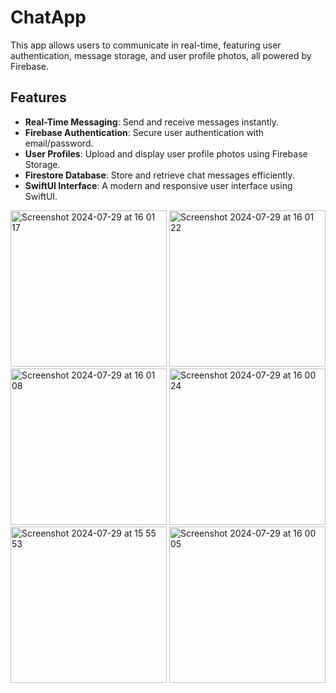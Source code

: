# ChatApp

This app allows users to communicate in real-time, featuring user authentication, message storage, and user profile photos, all powered by Firebase.

## Features

- **Real-Time Messaging**: Send and receive messages instantly.
- **Firebase Authentication**: Secure user authentication with email/password.
- **User Profiles**: Upload and display user profile photos using Firebase Storage.
- **Firestore Database**: Store and retrieve chat messages efficiently.
- **SwiftUI Interface**: A modern and responsive user interface using SwiftUI.

<img width="250" alt="Screenshot 2024-07-29 at 16 01 17" src="https://github.com/user-attachments/assets/99034a92-b369-4044-878c-85fa61fc2a51">
<img width="250" alt="Screenshot 2024-07-29 at 16 01 22" src="https://github.com/user-attachments/assets/330470c6-957a-4d73-be7a-92dfb0eb524b">
<img width="250" alt="Screenshot 2024-07-29 at 16 01 08" src="https://github.com/user-attachments/assets/204c6ba7-e254-4893-85dd-6d84711a9076">
<img width="250" alt="Screenshot 2024-07-29 at 16 00 24" src="https://github.com/user-attachments/assets/f7a58bf1-d890-465a-a964-e441b3c2f0b8">
<img width="250" alt="Screenshot 2024-07-29 at 15 55 53" src="https://github.com/user-attachments/assets/86e866cb-ed04-4a89-8252-19c876e77a9d">
<img width="250" alt="Screenshot 2024-07-29 at 16 00 05" src="https://github.com/user-attachments/assets/dce5ab5d-5524-45fb-a36d-1e06f1c3a837">
